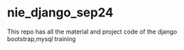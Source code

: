 # nie_django_sep24
This repo has all the material and project code of the django bootstrap,mysql training 
